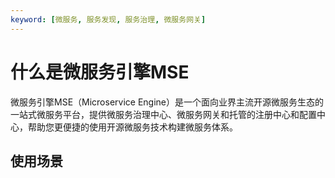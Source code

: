```yaml
---
keyword: [微服务, 服务发现, 服务治理, 微服务网关]
---
```


# 什么是微服务引擎MSE

微服务引擎MSE（Microservice Engine）是一个面向业界主流开源微服务生态的一站式微服务平台，提供微服务治理中心、微服务网关和托管的注册中心和配置中心，帮助您更便捷的使用开源微服务技术构建微服务体系。

## 使用场景

